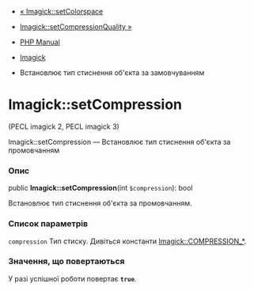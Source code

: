 - [« Imagick::setColorspace](imagick.setcolorspace.md)
- [Imagick::setCompressionQuality
»](imagick.setcompressionquality.md)

- [PHP Manual](index.md)
- [Imagick](class.imagick.md)
- Встановлює тип стиснення об'єкта за замовчуванням

# Imagick::setCompression

(PECL imagick 2, PECL imagick 3)

Imagick::setCompression — Встановлює тип стиснення об'єкта за промовчанням

### Опис

public **Imagick::setCompression**(int `$compression`): bool

Встановлює тип стиснення об'єкта за промовчанням.

### Список параметрів

`compression`
Тип стиску. Дивіться константи
[Imagick::COMPRESSION\_\*](imagick.constants.md).

### Значення, що повертаються

У разі успішної роботи повертає **`true`**.
